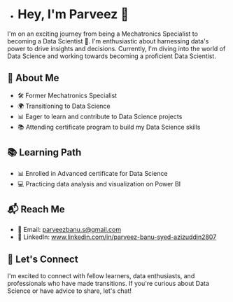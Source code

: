 
- # Hey, I'm Parveez 🤖

I'm on an exciting journey from being a Mechatronics Specialist to becoming a Data Scientist 🚀. I'm enthusiastic about harnessing data's power to drive insights and decisions. Currently, I'm diving into the world of Data Science and working towards becoming a proficient Data Scientist.

## 🤖 About Me

- 🛠️ Former Mechatronics Specialist
- 🌍 Transitioning to Data Science
- 📊 Eager to learn and contribute to Data Science projects
- 📚 Attending certificate program to build my Data Science skills

## 📚 Learning Path

- 📊 Enrolled in Advanced certificate for Data Science
- 💻 Practicing data analysis and visualization on Power BI

## 📬 Reach Me

- 📧 Email: parveezbanu.s@gmail.com
- 💼 LinkedIn: www.linkedin.com/in/parveez-banu-syed-azizuddin2807

## 🌟 Let's Connect

I'm excited to connect with fellow learners, data enthusiasts, and professionals who have made transitions. 
If you're curious about Data Science or have advice to share, let's chat!

<!---
parveezsyed28/parveezsyed28 is a ✨ special ✨ repository because its `README.md` (this file) appears on your GitHub profile.
You can click the Preview link to take a look at your changes.
--->

